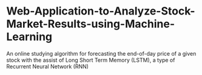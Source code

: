 # Web-Application-to-Analyze-Stock-Market-Results-using-Machine-Learning
An online studying algorithm for forecasting the end-of-day price of a given stock with the assist of Long Short Term Memory (LSTM), a type of Recurrent Neural Network (RNN)

